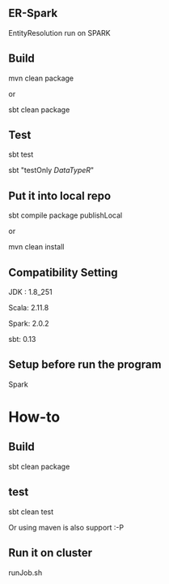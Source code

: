 ER-Spark
---

EntityResolution run on SPARK

## Build
mvn clean package

or 

sbt clean package


## Test

sbt test

sbt "testOnly *DataTypeR*"

## Put it into local repo
sbt compile package publishLocal

or

mvn clean install
## Compatibility Setting

JDK : 1.8_251

Scala: 2.11.8

Spark: 2.0.2

sbt: 0.13

## Setup before run the program

Spark

# How-to

## Build
sbt clean package

## test
sbt clean test

Or using maven is also support :-P

## Run it on cluster

runJob.sh
